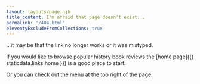```yaml
---
layout: layouts/page.njk
title_content: I'm afraid that page doesn't exist...
permalink: '/404.html'
eleventyExcludeFromCollections: true
---
```


...it may be that the link no longer works or it was mistyped.

If you would like to browse popular history book reviews the [home page]({{ staticdata.links.home }}) is a good place to start.

Or you can check out the menu at the top right of the page.